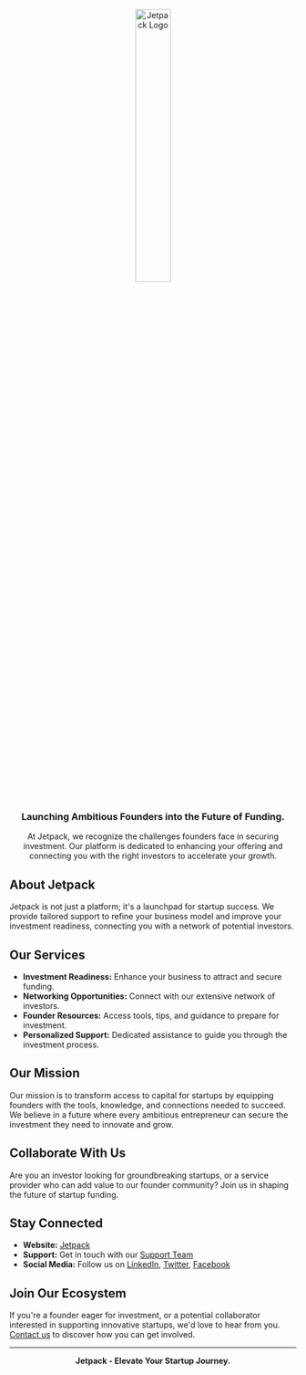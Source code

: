 <p align="center">
    <a href="https://www.jetpackplatform.com/">
        <img src="LINK_TO_JETPACK_LOGO" alt="Jetpack Logo" width="35%">
    </a>
    <br /><br />
    <h3 align="center">Launching Ambitious Founders into the Future of Funding.</h3>
</p>

<p align="center">
    At Jetpack, we recognize the challenges founders face in securing investment. Our platform is dedicated to enhancing your offering and connecting you with the right investors to accelerate your growth.
</p>

## About Jetpack

Jetpack is not just a platform; it's a launchpad for startup success. We provide tailored support to refine your business model and improve your investment readiness, connecting you with a network of potential investors.

## Our Services

- **Investment Readiness:** Enhance your business to attract and secure funding.
- **Networking Opportunities:** Connect with our extensive network of investors.
- **Founder Resources:** Access tools, tips, and guidance to prepare for investment.
- **Personalized Support:** Dedicated assistance to guide you through the investment process.

## Our Mission

Our mission is to transform access to capital for startups by equipping founders with the tools, knowledge, and connections needed to succeed. We believe in a future where every ambitious entrepreneur can secure the investment they need to innovate and grow.

## Collaborate With Us

Are you an investor looking for groundbreaking startups, or a service provider who can add value to our founder community? Join us in shaping the future of startup funding.

## Stay Connected

- **Website:** [Jetpack](https://www.jetpackplatform.com/)
- **Support:** Get in touch with our [Support Team](https://www.jetpackplatform.com/support)
- **Social Media:** Follow us on [LinkedIn](https://www.linkedin.com/company/jetpackplatform), [Twitter](https://twitter.com/jetpackplatform), [Facebook](https://www.facebook.com/jetpackplatform)

## Join Our Ecosystem

If you're a founder eager for investment, or a potential collaborator interested in supporting innovative startups, we'd love to hear from you. [Contact us](https://www.jetpackplatform.com/contact) to discover how you can get involved.

---

<p align="center">
    <strong>Jetpack - Elevate Your Startup Journey.</strong>
</p>
